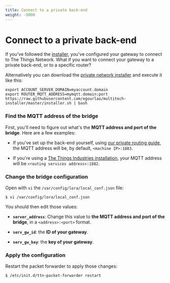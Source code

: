 ```yaml
---
title: Connect to a private back-end
weight: -5000
---
```


# Connect to a private back-end

If you've followed the [installer](https://github.com/kersing/multitech-installer), you've configured your gateway to connect to The Things Network. What if you want to connect your gateway to a private back-end, or to a specific router?

Alternatively you can download the [private network installer](https://github.com/egourlao/multitech-installer) and execute it like this:
```
export ACCOUNT_SERVER_DOMAIN=myaccount.domain
export ROUTER_MQTT_ADDRESS=mymqtt.domain:port
https://raw.githubusercontent.com/egourlao/multitech-installer/master/installer.sh | bash
```

### Find the MQTT address of the bridge

First, you'll need to figure out what's the **MQTT address and port of the bridge**. Here are a few examples:

+ If you've set up the back-end yourself, using [our private routing guide](https://www.thethingsnetwork.org/article/setting-up-a-private-routing-environment), the MQTT address will be, by default, `<machine IP>:1883`.

+ If you're using a [The Things Industries installation](https://www.thethingsindustries.com/), your MQTT address will be `<routing services address>:1882`.

### Change the bridge configuration

Open with `vi` the `/var/config/lora/local_conf.json` file:

```
$ vi /var/config/lora/local_conf.json
```

You should then edit those values:

+ **`server_address`**: Change this value to **the MQTT address and port of the bridge**, in a `<address>:<port>` format.

+ **`serv_gw_id`**: the **ID of your gateway**.

+ **`serv_gw_key`**: the **key of your gateway**.

### Apply the configuration

Restart the packet forwarder to apply those changes:

```
$ /etc/init.d/ttn-packet-forwarder restart
```
